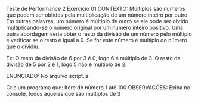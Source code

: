 Teste de Performance 2
Exercício 01
CONTEXTO:
Múltiplos são números que podem ser obtidos pela multiplicação de um número inteiro por outro. Em outras palavras, um número é múltiplo de outro se ele pode ser obtido multiplicando-se o número original por um número inteiro positivo. Uma outra abordagem seria obter o resto da divisão de um número pelo múltiplo e verificar se o resto é igual a 0. Se for este número é múltiplo do número que o dividiu.

Ex: O resto da divisão de 6 por 3 é 0, logo 6 é múltiplo de 3. O resto da divisão de 5 por 2 é 1, logo 5 não é múltiplo de 2.

ENUNCIADO:
No arquivo script.js:

Crie um programa que:
Itere do número 1 até 100
OBSERVAÇÕES:
Exiba no console, todos aqueles que são múltiplos de 3